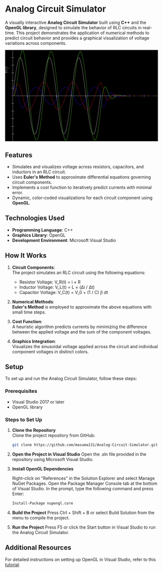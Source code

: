 # Analog Circuit Simulator

A visually interactive **Analog Circuit Simulator** built using **C++** and the **OpenGL library**, designed to simulate the behavior of RLC circuits in real-time. This project demonstrates the application of numerical methods to predict circuit behavior and provides a graphical visualization of voltage variations across components.

![Project Screenshot](SampleRun.png)

## Features

- Simulates and visualizes voltage across resistors, capacitors, and inductors in an RLC circuit.
- Uses **Euler's Method** to approximate differential equations governing circuit components.
- Implements a cost function to iteratively predict currents with minimal error.
- Dynamic, color-coded visualizations for each circuit component using **OpenGL**.

## Technologies Used

- **Programming Language**: C++  
- **Graphics Library**: OpenGL  
- **Development Environment**: Microsoft Visual Studio  

## How It Works

1. **Circuit Components**:  
   The project simulates an RLC circuit using the following equations:
   - Resistor Voltage: V_R(t) = i × R
   - Inductor Voltage: V_L(t) = L × (Δi / Δt)
   - Capacitor Voltage: V_C(t) = V_0 + (1 / C) ∫i dt

2. **Numerical Methods**:  
   **Euler's Method** is employed to approximate the above equations with small time steps.

3. **Cost Function**:  
   A heuristic algorithm predicts currents by minimizing the difference between the applied voltage and the sum of the component voltages.

4. **Graphics Integration**:  
   Visualizes the sinusoidal voltage applied across the circuit and individual component voltages in distinct colors.

## Setup

To set up and run the Analog Circuit Simulator, follow these steps:

### Prerequisites

- Visual Studio 2017 or later
- OpenGL library

### Steps to Set Up

1. **Clone the Repository**  
   Clone the project repository from GitHub:
   ```bash
   git clone https://github.com/masuma131/Analog-Circuit-Simulator.git
    ```
2. **Open the Project in Visual Studio**
   Open the .sln file provided in the repository using Microsoft Visual Studio.

5. **Install OpenGL Dependencies**

   Right-click on "References" in the Solution Explorer and select Manage NuGet Packages.
   Open the Package Manager Console tab at the bottom of Visual Studio.
   In the prompt, type the following command and press Enter:
   ```bash
   Install-Package nupengl.core
   ```

4. **Build the Project**
   Press Ctrl + Shift + B or select Build Solution from the menu to compile the project.

5. **Run the Project**
   Press F5 or click the Start button in Visual Studio to run the Analog Circuit Simulator.

## Additional Resources
For detailed instructions on setting up OpenGL in Visual Studio, refer to this [tutorial](https://content.byui.edu/file/2315e65e-a34a-48d3-814d-4175a2b74ed5/1/intro/165-opengl-visualStudio2017.html).

